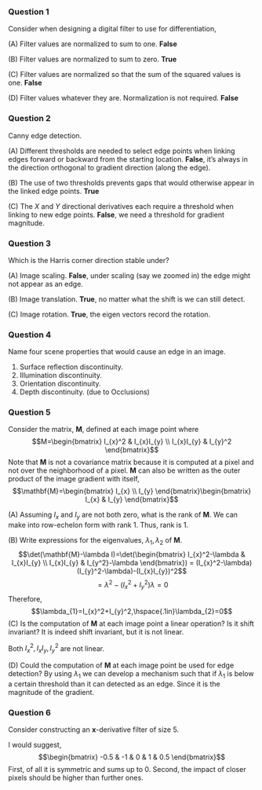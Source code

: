 ### Question 1
Consider when designing a digital filter to use for differentiation,

(A) Filter values are normalized to sum to one.
**False**

(B) Filter values are normalized to sum to zero.
**True**

(C) Filter values are normalized so that the sum of the squared values is one.
**False**

(D) Filter values whatever they are. Normalization is not required.
**False**

### Question 2
Canny edge detection.

(A) Different thresholds are needed to select edge points when linking edges forward or backward from the starting location.
**False**, it’s always in the direction orthogonal to gradient direction (along the edge).

(B) The use of two thresholds prevents gaps that would otherwise appear in the linked edge points.
**True**

(C) The $X$ and $Y$ directional derivatives each require a threshold when linking to new edge points.
**False**, we need a threshold for gradient magnitude.

### Question 3
Which is the Harris corner direction stable under?

(A) Image scaling.
**False**, under scaling (say we zoomed in) the edge might not appear as an edge.

(B) Image translation.
**True**, no matter what the shift is we can still detect.

(C) Image rotation.
**True**, the eigen vectors record the rotation.

### Question 4
Name four scene properties that would cause an edge in an image.

1. Surface reflection discontinuity.
2. Illumination discontinuity.
3. Orientation discontinuity.
4. Depth discontinuity. (due to Occlusions)

### Question 5
Consider the matrix, $\mathbf{M}$, defined at each image point where
$$M=\begin{bmatrix}
I_{x}^2 & I_{x}I_{y}  \\
I_{x}I_{y} & I_{y}^2
\end{bmatrix}$$
Note that $\mathbf{M}$ is not a covariance matrix because it is computed at a pixel and not over the neighborhood of a pixel. $\mathbf{M}$ can also be written as the outer product of the image gradient with itself,
$$\mathbf{M}=\begin{bmatrix}
I_{x} \\
I_{y}
\end{bmatrix}\begin{bmatrix}
I_{x} & I_{y}
\end{bmatrix}$$

(A) Assuming $I_x$ and $I_y$ are not both zero, what is the rank of $\mathbf{M}$.
We can make into row-echelon form with rank 1. Thus, rank is 1.

(B) Write expressions for the eigenvalues, $\lambda_{1},\lambda_{2}$ of $\mathbf{M}$.
$$\det(\mathbf{M}-\lambda I)=\det(\begin{bmatrix}
I_{x}^2-\lambda & I_{x}I_{y} \\
I_{x}I_{y} & I_{y^2}-\lambda
\end{bmatrix}) = (I_{x}^2-\lambda)(I_{y}^2-\lambda)-(I_{x}I_{y})^2$$
$$=\lambda^2-(I_{x}^2+I_{y}^2)\lambda=0$$
Therefore, $$\lambda_{1}=I_{x}^2+I_{y}^2,\hspace{.1in}\lambda_{2}=0$$
(C) Is the computation of $\mathbf{M}$ at each image point a linear operation? Is it shift invariant?
It is indeed shift invariant, but it is not linear.

Both $I_{x}^2,I_{x}I_{y},I_{y}^2$ are not linear.

(D) Could the computation of $\mathbf{M}$ at each image point be used for edge detection?
By using $\lambda_{1}$ we can develop a mechanism such that if $\lambda_{1}$ is below a certain threshold than it can detected as an edge. Since it is the magnitude of the gradient.

### Question 6
Consider constructing an $\mathbf{x}$-derivative filter of size 5. 

I would suggest,
$$\begin{bmatrix}
-0.5 & -1 & 0 & 1 & 0.5
\end{bmatrix}$$
First, of all it is symmetric and sums up to 0.
Second, the impact of closer pixels should be higher than further ones.